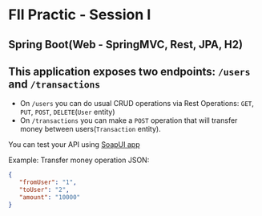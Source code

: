 # FII Practic - Session I

## Spring Boot(Web - SpringMVC, Rest, JPA, H2)

This application exposes two endpoints: `/users` and `/transactions`
-------------------------------------------------------------------

 * On `/users` you can do usual CRUD operations via Rest Operations: `GET`, `PUT`, `POST`, `DELETE`(```User``` entity)
 * On `/transactions` you can make a `POST` operation that will transfer money between users(```Transaction``` entity).
 
 You can test your API using [SoapUI app](https://www.soapui.org/downloads/soapui.html)
 
 Example:
 Transfer money operation JSON:
 ```JSON
 {
	"fromUser": "1",
	"toUser": "2",
	"amount": "10000"
}
```

